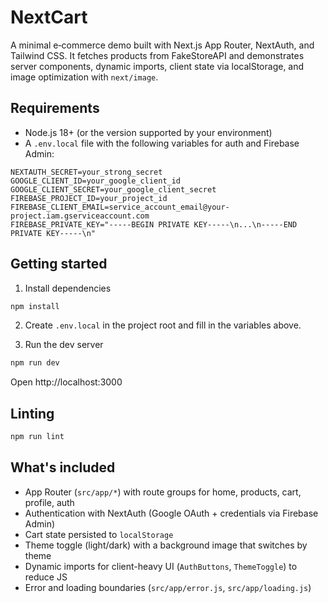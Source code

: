 # NextCart

A minimal e‑commerce demo built with Next.js App Router, NextAuth, and Tailwind CSS. It fetches products from FakeStoreAPI and demonstrates server components, dynamic imports, client state via localStorage, and image optimization with `next/image`.

## Requirements

- Node.js 18+ (or the version supported by your environment)
- A `.env.local` file with the following variables for auth and Firebase Admin:

```
NEXTAUTH_SECRET=your_strong_secret
GOOGLE_CLIENT_ID=your_google_client_id
GOOGLE_CLIENT_SECRET=your_google_client_secret
FIREBASE_PROJECT_ID=your_project_id
FIREBASE_CLIENT_EMAIL=service_account_email@your-project.iam.gserviceaccount.com
FIREBASE_PRIVATE_KEY="-----BEGIN PRIVATE KEY-----\n...\n-----END PRIVATE KEY-----\n"
```

## Getting started

1) Install dependencies

```bash
npm install
```

2) Create `.env.local` in the project root and fill in the variables above.

3) Run the dev server

```bash
npm run dev
```

Open http://localhost:3000

## Linting

```bash
npm run lint
```
## What's included

- App Router (`src/app/*`) with route groups for home, products, cart, profile, auth
- Authentication with NextAuth (Google OAuth + credentials via Firebase Admin)
- Cart state persisted to `localStorage`
- Theme toggle (light/dark) with a background image that switches by theme
- Dynamic imports for client-heavy UI (`AuthButtons`, `ThemeToggle`) to reduce JS
- Error and loading boundaries (`src/app/error.js`, `src/app/loading.js`)